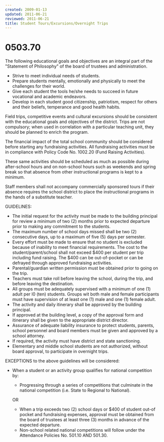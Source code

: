 ```yaml
---
created: 2009-01-13
updated: 2011-06-21
reviewed: 2011-06-21
title: Student Tours/Excursions/Overnight Trips
---
```


# 0503.70 

The following educational goals and objectives are an integral part of the "Statement of Philosophy" of the board of trustees and administration.

- Strive to meet individual needs of students.
- Prepare students mentally, emotionally and physically to meet the challenges for their world.
- Give each student the tools he/she needs to succeed in future vocational and academic endeavors.
- Develop in each student good citizenship, patriotism, respect for others and their beliefs, temperance and good health habits.

Field trips, competitive events and cultural excursions should be consistent with the educational goals and objectives of the district. Trips are not compulsory; when used in correlation with a particular teaching unit, they should be planned to enrich the program.

The financial impact of the total school community should be considered before starting any fundraising activities. All fundraising activities must be in compliance with Policy Code No. 1002.20 (Fund Raising Activities).

These same activities should be scheduled as much as possible during after-school hours and on non-school hours such as weekends and spring break so that absence from other instructional programs is kept to a minimum.

Staff members shall not accompany commercially sponsored tours if their absence requires the school district to place the instructional programs in the hands of a substitute teacher.

GUIDELINES:
- The initial request for the activity must be made to the building principal for review a minimum of two (2) months prior to expected departure prior to making any commitment to the students.
- The maximum number of school days missed shall be two (2) consecutive days, up to a maximum of five (5) days per semester.
- Every effort must be made to ensure that no student is excluded because of inability to meet financial requirements. The cost to the student/parent/school shall not exceed $400 per student per trip including fund raising. The $400 can be out-of-pocket or can be defrayed through approved fundraising activities.
- Parental/guardian written permission must be obtained prior to going on the trip.
- Teachers must take roll before leaving the school, during the trip, and before leaving the destination.
- All groups must be adequately supervised with a minimum of one (1) adult per l0 (ten) students. Groups wit both male and female participants must have supervision of at least one (1) male and one (1) female adult.
- The activity and daily itinerary shall be approved by the building principal.
- If approved at the building level, a copy of the approval form and itinerary shall be given to the appropriate district director.
- Assurance of adequate liability insurance to protect students, parents, school personnel and board members must be given and approved by a school attorney.
- If required, the activity must have district and state sanctioning.
- Elementary and middle school students are not authorized, without board approval, to participate in overnight trips.

EXCEPTIONS to the above guidelines will be considered:

- When a student or an activity group qualifies for national competition by:

    - Progressing through a series of competitions that culminate in the national competition (i.e. State to Regional to National).

    OR

    - When a trip exceeds two (2) school days or $400 of student out-of pocket and fundraising expenses, approval must be obtained from the board of trustees at least three (3) months in advance of the expected departure.
    - Non-school related national competitions will follow under the Attendance Policies No. 501.10 AND 501.30.


